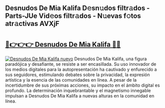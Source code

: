 ## Desnudos De Mia Kalifa D𝚎sn𝚞dos filtr𝚊dos - Parts-JUe Vid𝚎os filtr𝚊dos - N𝚞evas f𝚘tos atr𝚊ctivas AVXjF

# <h2><a href="http://mb6b2qz.tromn.icu/?c=Desnudos+De+Mia+Kalifa">🔗👉👉👉 Desnudos De Mia Kalifa 🔗🔗</a></h2>

[![Desnudos De Mia Kalifa nuevo](https://i.imgur.com/pEAQMta.gif)](http://mb6b2qz.tromn.icu/?c=Desnudos+De+Mia+Kalifa)
Desnudos De Mia Kalifa, una figura paradójica y desafiante, se resiste a ser encasillada. Su uso innovador de los medios digitales para la autopresentación ha cautivado y enfurecido a sus seguidores, estimulando debates sobre la privacidad, la expresión artística y la esencia de las comunidades en línea. A pesar de la incertidumbre de sus próximas acciones, su impacto en el ámbito digital es profundo. La determinación inquebrantable y el magnetismo innegable impulsan a Desnudos De Mia Kalifa a nuevas alturas en la comunidad en línea.
